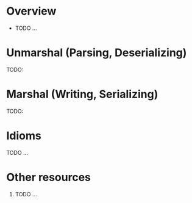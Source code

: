 # Overview
- TODO ...



# Unmarshal (Parsing, Deserializing)
TODO:


# Marshal (Writing, Serializing)
TODO:


# Idioms
TODO ...


# Other resources
1. TODO ...
